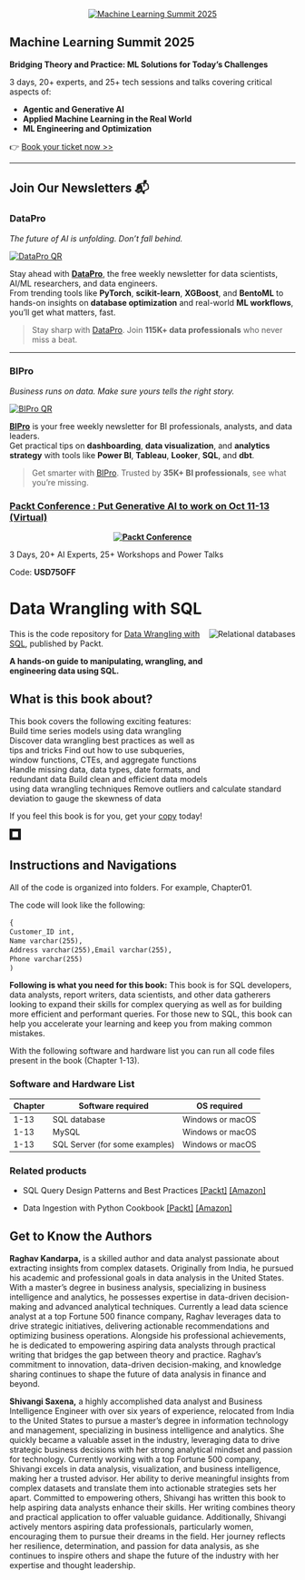 <p align="center"><a href="https://packt.link/mlsumgh"><img src="https://static.packt-cdn.com/assets/images/ML Summit Banner v3 1200x627.png" alt="Machine Learning Summit 2025"/></a></p>

## Machine Learning Summit 2025
**Bridging Theory and Practice: ML Solutions for Today’s Challenges**

3 days, 20+ experts, and 25+ tech sessions and talks covering critical aspects of:
- **Agentic and Generative AI**
- **Applied Machine Learning in the Real World**
- **ML Engineering and Optimization**

👉 [Book your ticket now >>](https://packt.link/mlsumgh)

---

## Join Our Newsletters 📬

### DataPro  
*The future of AI is unfolding. Don’t fall behind.*

<p><a href="https://landing.packtpub.com/subscribe-datapronewsletter/?link_from_packtlink=yes"><img src="https://static.packt-cdn.com/assets/images/DataPro NL QR Code.png" alt="DataPro QR" width="150"/></a></p>

Stay ahead with [**DataPro**](https://landing.packtpub.com/subscribe-datapronewsletter/?link_from_packtlink=yes), the free weekly newsletter for data scientists, AI/ML researchers, and data engineers.  
From trending tools like **PyTorch**, **scikit-learn**, **XGBoost**, and **BentoML** to hands-on insights on **database optimization** and real-world **ML workflows**, you’ll get what matters, fast.

> Stay sharp with [DataPro](https://landing.packtpub.com/subscribe-datapronewsletter/?link_from_packtlink=yes). Join **115K+ data professionals** who never miss a beat.

---

### BIPro  
*Business runs on data. Make sure yours tells the right story.*

<p><a href="https://landing.packtpub.com/subscribe-bipro-newsletter/?link_from_packtlink=yes"><img src="https://static.packt-cdn.com/assets/images/BIPro NL QR Code.png" alt="BIPro QR" width="150"/></a></p>

[**BIPro**](https://landing.packtpub.com/subscribe-bipro-newsletter/?link_from_packtlink=yes) is your free weekly newsletter for BI professionals, analysts, and data leaders.  
Get practical tips on **dashboarding**, **data visualization**, and **analytics strategy** with tools like **Power BI**, **Tableau**, **Looker**, **SQL**, and **dbt**.

> Get smarter with [BIPro](https://landing.packtpub.com/subscribe-bipro-newsletter/?link_from_packtlink=yes). Trusted by **35K+ BI professionals**, see what you’re missing.


### [Packt Conference : Put Generative AI to work on Oct 11-13 (Virtual)](https://packt.link/JGIEY)

<b><p align='center'>[![Packt Conference](https://hub.packtpub.com/wp-content/uploads/2023/08/put-generative-ai-to-work-packt.png)](https://packt.link/JGIEY)</p></b> 
3 Days, 20+ AI Experts, 25+ Workshops and Power Talks 

Code: <b>USD75OFF</b>

# Data Wrangling with SQL

<a href="https://www.packtpub.com/product/data-wrangling-with-sql/9781837630028?utm_source=github&utm_medium=repository&utm_campaign=9781837630028"><img src="https://content.packt.com/B19406/cover_image_small.jpg" alt="Relational databases" height="256px" align="right"></a>

This is the code repository for [Data Wrangling with SQL](https://www.packtpub.com/product/data-wrangling-with-sql/9781837630028?utm_source=github&utm_medium=repository&utm_campaign=9781837630028), published by Packt.

**A hands-on guide to manipulating, wrangling, and engineering 
data using SQL.**

## What is this book about?

This book covers the following exciting features:
Build time series models using data wrangling
Discover data wrangling best practices as well as tips and tricks
Find out how to use subqueries, window functions, CTEs, and aggregate functions
Handle missing data, data types, date formats, and redundant data
Build clean and efficient data models using data wrangling techniques
Remove outliers and calculate standard deviation to gauge the skewness of data

If you feel this book is for you, get your [copy](https://www.amazon.com/dp/183763002X) today!

<a href="https://www.packtpub.com/?utm_source=github&utm_medium=banner&utm_campaign=GitHubBanner"><img src="https://raw.githubusercontent.com/PacktPublishing/GitHub/master/GitHub.png" 
alt="https://www.packtpub.com/" border="5" /></a>

## Instructions and Navigations
All of the code is organized into folders. For example, Chapter01.

The code will look like the following:
```
{
Customer_ID int,
Name varchar(255),
Address varchar(255),Email varchar(255),
Phone varchar(255)
)
```

**Following is what you need for this book:**
This book is for SQL developers, data analysts, report writers, data scientists, and other data gatherers looking to expand their skills for complex querying as well as for building more efficient and performant queries.
For those new to SQL, this book can help you accelerate your learning and keep you from making common mistakes.

With the following software and hardware list you can run all code files present in the book (Chapter 1-13).
### Software and Hardware List
| Chapter | Software required | OS required |
| -------- | ------------------------------------ | ----------------------------------- |
| 1-13 | SQL database | Windows or macOS |
| 1-13 | MySQL | Windows or macOS |
| 1-13 | SQL Server (for some examples) | Windows or macOS |

### Related products
* SQL Query Design Patterns and Best Practices [[Packt]](https://www.packtpub.com/product/sql-query-design-patterns-and-best-practices/9781837633289?utm_source=github&utm_medium=repository&utm_campaign=9781837633289) [[Amazon]](https://www.amazon.com/dp/1837633282)

* Data Ingestion with Python Cookbook [[Packt]](https://www.packtpub.com/product/data-ingestion-with-python-cookbook/9781837632602?utm_source=github&utm_medium=repository&utm_campaign=9781837632602) [[Amazon]](https://www.amazon.com/dp/183763260X)



## Get to Know the Authors
**Raghav Kandarpa,**
is a skilled author and data analyst passionate about extracting insights from complex 
datasets. Originally from India, he pursued his academic and professional goals in data analysis in the 
United States. With a master’s degree in business analysis, specializing in business intelligence and 
analytics, he possesses expertise in data-driven decision-making and advanced analytical techniques. 
Currently a lead data science analyst at a top Fortune 500 finance company, Raghav leverages data to 
drive strategic initiatives, delivering actionable recommendations and optimizing business operations. 
Alongside his professional achievements, he is dedicated to empowering aspiring data analysts 
through practical writing that bridges the gap between theory and practice. Raghav’s commitment 
to innovation, data-driven decision-making, and knowledge sharing continues to shape the future of 
data analysis in finance and beyond.

**Shivangi Saxena,**
a highly accomplished data analyst and Business Intelligence Engineer with over six 
years of experience, relocated from India to the United States to pursue a master’s degree in information 
technology and management, specializing in business intelligence and analytics. She quickly became 
a valuable asset in the industry, leveraging data to drive strategic business decisions with her strong 
analytical mindset and passion for technology. Currently working with a top Fortune 500 company, 
Shivangi excels in data analysis, visualization, and business intelligence, making her a trusted advisor. 
Her ability to derive meaningful insights from complex datasets and translate them into actionable 
strategies sets her apart. Committed to empowering others, Shivangi has written this book to help 
aspiring data analysts enhance their skills. Her writing combines theory and practical application to 
offer valuable guidance. Additionally, Shivangi actively mentors aspiring data professionals, particularly 
women, encouraging them to pursue their dreams in the field. Her journey reflects her resilience, 
determination, and passion for data analysis, as she continues to inspire others and shape the future 
of the industry with her expertise and thought leadership.



